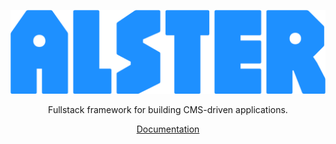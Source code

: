 <p align="center">
  <img src=".github/logo.png" />
</p>

<p align="center">Fullstack framework for building CMS-driven applications.</p>

<p align="center"><a href="https://alstar.erikt.me/">Documentation</a></p>

